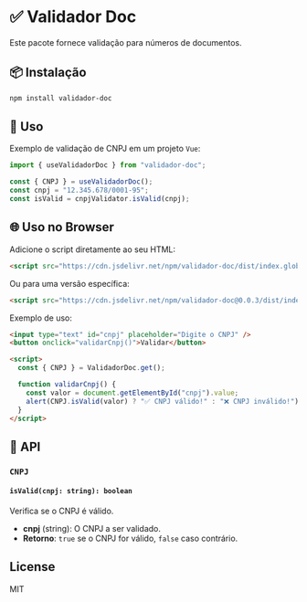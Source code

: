 # ✅ Validador Doc

Este pacote fornece validação para números de documentos.

## 📦 Instalação

```bash
npm install validador-doc
```

## 🚀 Uso

Exemplo de validação de CNPJ em um projeto `Vue`:

```javascript
import { useValidadorDoc } from "validador-doc";

const { CNPJ } = useValidadorDoc();
const cnpj = "12.345.678/0001-95";
const isValid = cnpjValidator.isValid(cnpj);
```

## 🌐 Uso no Browser

Adicione o script diretamente ao seu HTML:

```html
<script src="https://cdn.jsdelivr.net/npm/validador-doc/dist/index.global.js"></script>
```

Ou para uma versão específica:

```html
<script src="https://cdn.jsdelivr.net/npm/validador-doc@0.0.3/dist/index.global.js"></script>
```

Exemplo de uso:

```html
<input type="text" id="cnpj" placeholder="Digite o CNPJ" />
<button onclick="validarCnpj()">Validar</button>

<script>
  const { CNPJ } = ValidadorDoc.get();

  function validarCnpj() {
    const valor = document.getElementById("cnpj").value;
    alert(CNPJ.isValid(valor) ? "✅ CNPJ válido!" : "❌ CNPJ inválido!");
  }
</script>
```

## 📄 API

### **`CNPJ`**

#### `isValid(cnpj: string): boolean`

Verifica se o CNPJ é válido.

- **cnpj** (string): O CNPJ a ser validado.
- **Retorno**: `true` se o CNPJ for válido, `false` caso contrário.

## License

MIT
